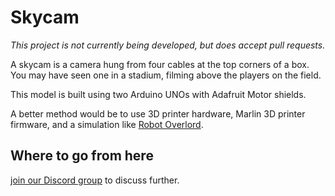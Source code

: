 ﻿# Skycam

*This project is not currently being developed, but does accept pull requests.*

A skycam is a camera hung from four cables at the top corners of a box.  You may have seen one in a stadium, filming above the players on the field.

This model is built using two Arduino UNOs with Adafruit Motor shields.

A better method would be to use 3D printer hardware, Marlin 3D printer firmware, and a simulation like [Robot Overlord](https://github.com/MarginallyClever/robot-overlord-app).

## Where to go from here

[join our Discord group](https://discord.gg/QtvHqAv8yp) to discuss further.
